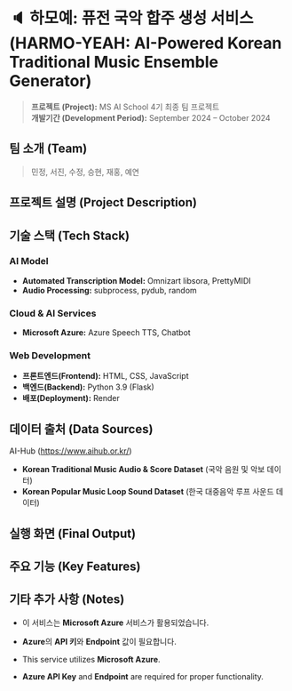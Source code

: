 # 🔈 하모예: 퓨전 국악 합주 생성 서비스 (HARMO-YEAH: AI-Powered Korean Traditional Music Ensemble Generator)

> **프로젝트 (Project):** MS AI School 4기 최종 팀 프로젝트   
> **개발기간 (Development Period):** September 2024 – October 2024


## 팀 소개 (Team)
> 민정, 서진, 수정, 승현, 재홍, 예연


## 프로젝트 설명 (Project Description)





## 기술 스택 (Tech Stack)
### AI Model 
- **Automated Transcription Model:** Omnizart libsora, PrettyMIDI 
- **Audio Processing:** subprocess, pydub, random 

### Cloud & AI Services 
- **Microsoft Azure:** Azure Speech TTS, Chatbot 

### Web Development 
- **프론트엔드(Frontend):** HTML, CSS, JavaScript 
- **백엔드(Backend):** Python 3.9 (Flask) 
- **배포(Deployment):** Render


## 데이터 출처 (Data Sources)
AI-Hub (https://www.aihub.or.kr/) 
- **Korean Traditional Music Audio & Score Dataset** (국악 음원 및 악보 데이터) 
- **Korean Popular Music Loop Sound Dataset** (한국 대중음악 루프 사운드 데이터)  


## 실행 화면 (Final Output)



## 주요 기능 (Key Features)



## 기타 추가 사항 (Notes)
- 이 서비스는 **Microsoft Azure** 서비스가 활용되었습니다. 
- **Azure**의 **API 키**와 **Endpoint** 값이 필요합니다.

- This service utilizes **Microsoft Azure**. 
- **Azure API Key** and **Endpoint** are required for proper functionality.
